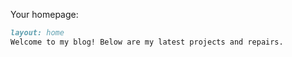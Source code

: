 Your homepage:
```markdown
layout: home
Welcome to my blog! Below are my latest projects and repairs.

